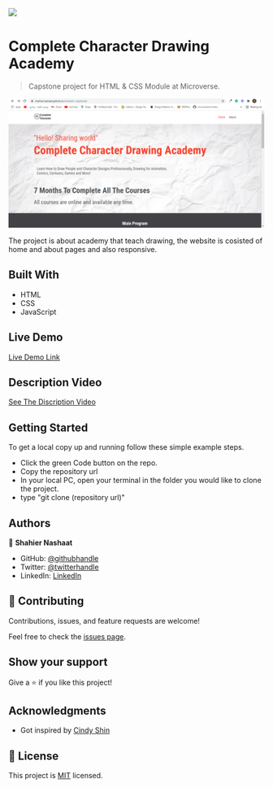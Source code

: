 ![](https://img.shields.io/badge/Microverse-blueviolet)

# Complete Character Drawing Academy

> Capstone project for HTML & CSS Module at Microverse.

![screenshot](./images/app_screenshot.png)

The project is about academy that teach drawing, the website is cosisted of home and about pages and also responsive.

## Built With

- HTML
- CSS
- JavaScript

## Live Demo

[Live Demo Link](https://shahiernashaat.github.io/module1-capstone/)

## Description Video

[See The Discription Video](https://www.loom.com/share/48f82f204ebb46559b2ade84a6827f3a)


## Getting Started

To get a local copy up and running follow these simple example steps.

- Click the green Code button on the repo.
- Copy the repository url
- In your local PC, open your terminal in the folder you would like to clone the project.
- type "git clone (repository url)"



## Authors

👤 **Shahier Nashaat**

- GitHub: [@githubhandle](https://github.com/ShahierNashaat)
- Twitter: [@twitterhandle](https://twitter.com/ShahierN)
- LinkedIn: [LinkedIn](https://www.linkedin.com/in/shahier-nashaat-73519313a/)


## 🤝 Contributing

Contributions, issues, and feature requests are welcome!

Feel free to check the [issues page](https://github.com/ShahierNashaat/module1-capstone/issues).

## Show your support

Give a ⭐️ if you like this project!

## Acknowledgments

- Got inspired by [Cindy Shin](https://www.behance.net/adagio07)

## 📝 License

This project is [MIT](./MIT.md) licensed.
